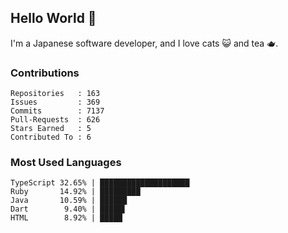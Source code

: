 ## Hello World 👋

I'm a Japanese software developer, and I love cats 😺 and tea 🫖.

### Contributions

    Repositories   : 163
    Issues         : 369
    Commits        : 7137
    Pull-Requests  : 626
    Stars Earned   : 5
    Contributed To : 6

### Most Used Languages

    TypeScript 32.65% | ████████████████████
    Ruby       14.92% | █████████
    Java       10.59% | ██████
    Dart        9.40% | █████▌
    HTML        8.92% | █████
